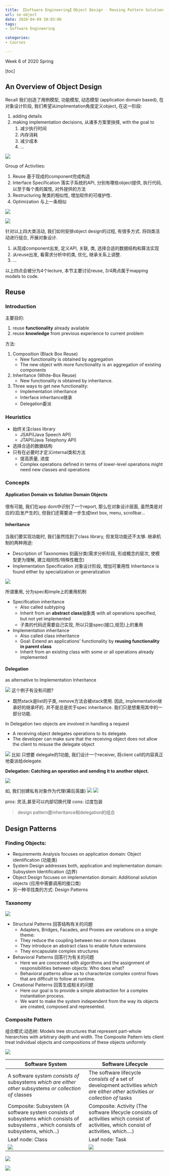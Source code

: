 ```yaml
---
title: 【Software Engineering】Object Design - Reusing Pattern Solutions
url: se-object
date: 2020-04-09 10:03:06
tags: 
- Software Engineering

categories: 
- Courses

---
```


Week 6 of 2020 Spring

<!--more-->

[toc]

## An Overview of Object Design

Recall 我们创造了用例模型, 功能模型, 动态模型 (application domain based), 在对象设计阶段, 我们希望从implmentation角度定义object, 在这一阶段:
1. adding details
2. making implementation decisions, 从诸多方案里抉择, with the goal to
   1. 减少执行时间
   2. 内存消耗
   3. 减少成本
   4. ...

![](img/04-09-10-08-55.png)

Group of Activities:
1. Reuse 基于现成的component完成构造
2. Interface Specification 落实子系统的API, 分别有哪些object提供, 执行代码, 以至于每个类的属性, 对外提供的方法
3. Restructuring 聚类的相似性, 增加软件的可维护性.
4. Optimization 与上一条相似


![](img/04-09-10-13-45.png)

![](img/04-09-10-15-45.png)

针对以上四大类活动, 我们如何安排object design的过程, 有很多方式. 将四类活动进行组合, 开展对象设计.
1. 从现成component出发, 定义API, 关联, 类, 选择合适的数据结构和算法实现
2. 从reuse出发, 看需求分析中的类, 优化, 继承关系上调整.
3. ...

以上四点会被分为4个lecture, 本节主要讨论reuse, 3/4两点属于mapping models to code.

## Reuse

### Introduction

主要目的:
1. reuse **functionality** already available
2. reuse **knowledge** from previous experience to current problem

方法:
1. Composition (Black Box Reuse)
   - New functionality is obtained by aggregation
   - The new object with more functionality is an aggregation of existing components
2. Inheritance (White-Box Reuse)
   - New functionality is obtained by inheritance.
3. Three ways to get new functionality: 
   - Implementation inheritance
   - Interface inheritance继承
   - Delegation委派

### Heuristics
- 始终关注class library
  - JSAPI(Java Speech API)
  - JTAPI(Java Telephony API)
- 选择合适的数据结构
- 只有在必要时才定义internal类和方法
  - 提高质量, 进度
  - Complex operations defined in terms of lower-level operations might need new classes and operations

### Concepts

#### Application Domain vs Solution Domain Objects

很有可能, 我们在app dom中识别了一个report, 那么在对象设计层面, 虽然类是对应的(启发产生的), 但我们还需要进一步生成text box, menu, scrollbar...

#### Inheritance

当我们要实现功能时, 我们虽然找到了class library, 但发现功能还不太够.
继承机制的两种用途:
- Description of Taxonomies 刻画分类(需求分析阶段, 形成概念的层次, 使模型更为理解, 建立相同性/特殊性概念)
- Implementation Specification  对象设计阶段, 增加可重用性
Inheritance is found either by specialization or generalization

![](img/04-09-10-37-48.png)

所谓重用, 分为spec和imple上的重用机制

- Specification inheritance
  - Also called subtyping
  - Inherit from an **abstract class**抽象类 with all operations specified, but not yet implemented
  - 子类的代码还需要自己实现, 所以只是spec(接口,规范)上的重用
- Implementation inheritance
  - Also called class inheritance
  - Goal: Extend an applications’ functionality by **reusing functionality in parent class**
  - Inherit from an existing class with some or all operations already implemented

#### Delegation
as alternative to Implementation Inheritance

![](img/04-09-10-42-28.png)
这个例子有没有问题?
- 既然stack是list的子类, remove方法会被stack使用. 因此, implementation继承好的继承坏的. 并不是总是优于spec inheritance. 我们只是想重用其中的一部分功能.

In Delegation two objects are involved in handling a request
- A receiving object delegates operations to its delegate. 
- The developer can make sure that the receiving object does not allow the client to misuse the delegate object

![](img/04-09-10-44-45.png)
比如 只想要 delegate的1功能, 我们设计一个receiver, 将client call的内容真正地委派给delegate.

**Delegation: Catching an operation and sending it to another object.**

![](img/04-09-10-46-24.png)

如, 我们创建私有对象作为代理(幕后英雄)
![](img/04-09-10-59-28.png)
![](img/04-09-10-58-28.png)

pros: 灵活,甚至可以内部切换代理 cons: 过度包装

> design pattern是inheritance和delegation的组合


## Design Patterns

### Finding Objects:
- Requirements Analysis focuses on application domain: Object identification (功能类)
- System Design addresses both,  application and implementation domain: Subsystem Identification (边界)
- Object Design focuses on implementation domain: Additional solution objects (应用中需要调用的接口类)
- 另一种寻找类的方式: Design Patterns

### Taxonomy
![](img/04-09-11-29-35.png)

- Structural Patterns 回答结构有关的问题
  - Adapters, Bridges, Facades, and  Proxies are variations on a single theme: 
  - They reduce the coupling between two or more classes 
  - They introduce an abstract class to enable future extensions
  - They encapsulate complex structures
- Behavioral Patterns 回答行为有关的问题
  - Here we are concerned with algorithms and the assignment of responsibilities between objects: Who does what?
  - Behavioral patterns allow us to characterize complex control flows that are difficult to follow at runtime. 
- Creational Patterns 回答生成相关的问题
  - Here our goal is to provide a simple abstraction for  a complex instantiation process. 
  - We want to make the system independent from the way its objects are created, composed and represented.



### Composite Pattern
组合模式:动态树: Models tree structures that represent part-whole hierarchies with arbitrary depth and width. 
The Composite Pattern lets client treat individual objects and compositions of these  objects uniformly

![](img/04-09-11-15-05.png)


| Software System | Software Lifecycle |
| --------------- | ------------------ |
| A software system _consists of_ subsystems _which are either other_ subsystems _or collection of_ classes | The software lifecycle _consists of_ a set of development activities _which are either other_ activities _or collection of_ tasks |
| Composite: Subsystem (A software system consists of subsystems which consists of subsystems , which consists of subsystems, which...) | Composite: Activity (The software lifecycle consists of activities which consist  of  activities, which consist of activities, which....) |
| Leaf node: Class | Leaf node:  Task |
|  ![](img/04-09-11-17-15.png) |  ![](img/04-09-11-17-34.png) |

![](img/04-09-11-19-57.png)

![](img/04-09-11-20-41.png)


